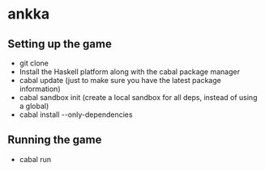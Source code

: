 # ankka

## Setting up the game

- git clone
- Install the Haskell platform along with the cabal package manager
- cabal update (just to make sure you have the latest package information)
- cabal sandbox init (create a local sandbox for all deps, instead of using a global)
- cabal install --only-dependencies

## Running the game

- cabal run
